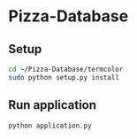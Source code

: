 # Pizza-Database

## Setup 
```bash
cd ~/Pizza-Database/termcolor
sudo python setup.py install
```
## Run application
```bash
python application.py
```
